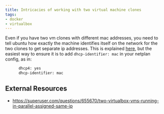 ```yaml
---
title: Intricacies of working with two virtual machine clones
tags:
- docker
- virtualbox
---
```


Even if you have two vm clones with different mac addresses, you need to tell ubuntu how exactly the machine identifies itself on the network for the two clones to get separate ip addresses.  This is explained [here](https://superuser.com/questions/655670/two-virtualbox-vms-running-in-parallel-assigned-same-ip), but the easiest way to ensure it is to add ```dhcp-identifier: mac``` in your netplan config, as in:

```bash
      dhcp4: yes
      dhcp-identifier: mac
```

## External Resources

* <https://superuser.com/questions/655670/two-virtualbox-vms-running-in-parallel-assigned-same-ip>